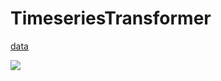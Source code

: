 # TimeseriesTransformer


[data](https://finance.yahoo.com/quote/IBM/history?period1=950400&period2=1594512000&interval=1d&filter=history&frequency=1d)







![](https://www.kaggleusercontent.com/kf/39837376/eyJhbGciOiJkaXIiLCJlbmMiOiJBMTI4Q0JDLUhTMjU2In0..KWwLUmW4iklaIafkRviRuw.VPAT9vA-WEUHr9wWquvKekkoojYtf72HUlfQCaGJ_3IKNmCd7jria6tZrmWMw0KlfVBXELpVNKlj_ugDn3e6-yVirWWZ0F67cC-sGjryw66ggMnioodmDx7np7MIqwIRVj7kQo--R9TyeL8xmrzjKxpFPVuiBN2z8wf-XpAdZc15NejNSPN1IXNxQ-Sm-eijdPJSz3x-Pk7G0RSzQE0Er6WNxAlUY8qL0Qglz2r3LNSh5wh3eZgiDmKWhWn5LnYwrKFCcuk5d2p_Onn8SZjiT_4qhhVozU2VRJUasweIiV7dihJbA4M-bGExOXTv-7sapa3V2G9LgwYVQnvWdIKyq-vlrVuGsuaiHfhGYhDigliIRwbGhOflNz7gu-s6v4pw5MsNqf9f3Ory6ciLoAo1NUy5PNd5k_430bKvtIdtWrbkPSldL_n0mT04TgkCMo8o4hRE5a6GWIJCQJKh3hH3tPt929u4iHBozhhr2vao0Its6k86ft2VvGIfcZxBTkdH0M4Wvi2rPM93dTCLRG1M6aWvJbrn55tMfbwY0hMxQVQlXjp6zMNcJIKE97_nDKNHLTDNxrza31pzoLQpieuXqb9otI3ApgdMXcgF9kvEPjo4A7JCcBVDTxXnRtXjOVU2KYFjJqwRG-VU-UOAsHCSoNQCcOmZv_FVtel3u5YPN0cCaRAIf4u3cRp1-W6Oyyn6Q7s_xmDaLftBDaoQN_JMqw.4rot5e4vQbBiYzkAZUtSWA/__results___files/__results___28_1.png)
